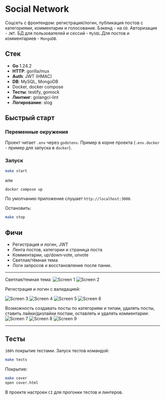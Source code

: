 
# Social Network

Соцсеть с фронтендом: регистрация/логин, публикация постов с категориями, комментарии и голосование. Бэкенд - на `GO`. Авторизация - `JWT`. БД для пользователей и сессий - `MySQL`.Для постов и комментариев - `MongoDB`.

## Стек

* **Go** 1.24.2
* **HTTP**: gorilla/mux
* **Auth**: JWT (HMAC)
* **DB**: MySQL, MongoDB
* Docker, docker compose
* **Тесты**: testify, gomock
* **Линтинг**: golangci-lint
* **Логирование**: slog

## Быстрый старт
### Переменные окружения

Проект читает `.env` через `godotenv`. Пример в корне проекта (`.env.docker` - пример для запуска в `docker`).

### Запуск

```bash
make start
```
или
```bash
docker compose up
```

По умолчанию приложение слушает `http://localhost:3000`.

Остановить:
```bash
make stop
```

## Фичи

* Регистрация и логин, JWT
* Лента постов, категории и страница поста
* Комментарии, up/down‑vote, unvote
* Светлая/тёмная тема
* Логи запросов и восстановление после паник.

---

Светлая/темная тема:
![Screen 1](images/1.png)
![Screen 2](images/2.png)

Регистрация и логин с валидацией:

![Screen 3](images/3.png)
![Screen 4](images/4.png)
![Screen 5](images/5.png)
![Screen 6](images/6.png)

Возможность создавать посты по категориям и типам, удалять посты, ставить лайки/дизлайки постам, оставлять и удалять комментарии:
![Screen 7](images/7.png)
![Screen 8](images/8.png)
![Screen 9](images/9.png)

---

## Тесты

`100%` покрытие тестами. Запуск тестов командой: 
```bash
make tests
```
Покрытие:
```bash
make cover
open cover.html
```

В проекте настроен `CI` для прогонки тестов и линтеров.